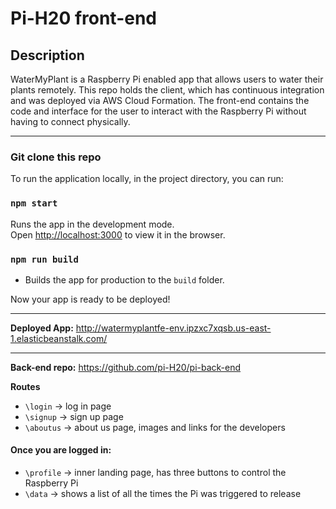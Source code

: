 # Pi-H20 front-end

## Description
WaterMyPlant is a Raspberry Pi enabled app that allows users to water their plants remotely. This repo holds the client, which has continuous integration and was deployed via AWS Cloud Formation. The front-end contains the code and interface for the user to interact with the Raspberry Pi without having to connect physically.

***
### Git clone this repo

To run the application locally, in the project directory, you can run:

### `npm start`

Runs the app in the development mode.<br>
Open [http://localhost:3000](http://localhost:3000) to view it in the browser.

### `npm run build`

* Builds the app for production to the `build` folder.

Now your app is ready to be deployed!
***

**Deployed App:**
http://watermyplantfe-env.ipzxc7xqsb.us-east-1.elasticbeanstalk.com/
***

**Back-end repo:**
https://github.com/pi-H20/pi-back-end

**Routes**
* `\login` -> log in page
* `\signup` -> sign up page
* `\aboutus` -> about us page, images and links for the developers
#### Once you are logged in:
* `\profile` -> inner landing page, has three buttons to control the Raspberry Pi
* `\data` -> shows a list of all the times the Pi was triggered to release
